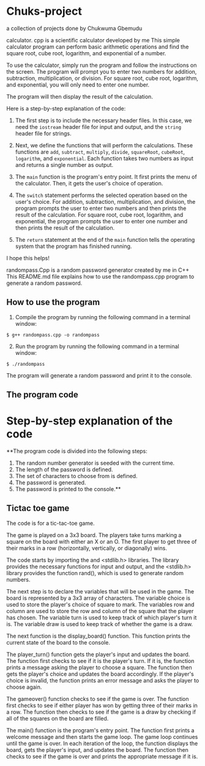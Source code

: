 # Chuks-project
a collection of projects done by Chukwuma Gbemudu

calculator. cpp is a scientific calculator developed by me
This simple calculator program can perform basic arithmetic operations and find the square root, cube root, logarithm, and exponential of a number.

To use the calculator, simply run the program and follow the instructions on the screen. The program will prompt you to enter two numbers for addition, subtraction, multiplication, or division. For square root, cube root, logarithm, and exponential, you will only need to enter one number.

The program will then display the result of the calculation.

Here is a step-by-step explanation of the code:

1. The first step is to include the necessary header files. In this case, we need the `iostream` header file for input and output, and the `string` header file for strings.

2. Next, we define the functions that will perform the calculations. These functions are `add`, `subtract`, `multiply`, `divide`, `squareRoot`, `cubeRoot`, `logarithm`, and `exponential`. Each function takes two numbers as input and returns a single number as output.

3. The `main` function is the program's entry point. It first prints the menu of the calculator. Then, it gets the user's choice of operation.

4. The `switch` statement performs the selected operation based on the user's choice. For addition, subtraction, multiplication, and division, the program prompts the user to enter two numbers and then prints the result of the calculation. For square root, cube root, logarithm, and exponential, the program prompts the user to enter one number and then prints the result of the calculation.

5. The `return` statement at the end of the `main` function tells the operating system that the program has finished running.

I hope this helps!

randompass.Cpp is a random password generator created by me in C++
This README.md file explains how to use the randompass.cpp program to generate a random password.

## How to use the program

1. Compile the program by running the following command in a terminal window:

```
$ g++ randompass.cpp -o randompass
```

2. Run the program by running the following command in a terminal window:

```
$ ./randompass
```

The program will generate a random password and print it to the console.

## The program code
# Step-by-step explanation of the code

**The program code is divided into the following steps:

1. The random number generator is seeded with the current time.
2. The length of the password is defined.
3. The set of characters to choose from is defined.
4. The password is generated.
5. The password is printed to the console.**

## Tictac toe game

The code is for a tic-tac-toe game.

The game is played on a 3x3 board. The players take turns marking a square on the board with either an X or an O. The first player to get three of their marks in a row (horizontally, vertically, or diagonally) wins.

The code starts by importing the <iostream> and <stdlib.h> libraries. The <iostream> library provides the necessary functions for input and output, and the <stdlib.h> library provides the function rand(), which is used to generate random numbers.

The next step is to declare the variables that will be used in the game. The board is represented by a 3x3 array of characters. The variable choice is used to store the player's choice of square to mark. The variables row and column are used to store the row and column of the square that the player has chosen. The variable turn is used to keep track of which player's turn it is. The variable draw is used to keep track of whether the game is a draw.

The next function is the display_board() function. This function prints the current state of the board to the console.

The player_turn() function gets the player's input and updates the board. The function first checks to see if it is the player's turn. If it is, the function prints a message asking the player to choose a square. The function then gets the player's choice and updates the board accordingly. If the player's choice is invalid, the function prints an error message and asks the player to choose again.

The gameover() function checks to see if the game is over. The function first checks to see if either player has won by getting three of their marks in a row. The function then checks to see if the game is a draw by checking if all of the squares on the board are filled.

The main() function is the program's entry point. The function first prints a welcome message and then starts the game loop. The game loop continues until the game is over. In each iteration of the loop, the function displays the board, gets the player's input, and updates the board. The function then checks to see if the game is over and prints the appropriate message if it is.
